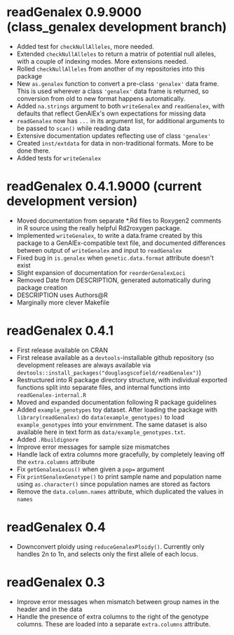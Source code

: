 # readGenalex 0.9.9000 (class_genalex development branch)

* Added test for `checkNullAlleles`, more needed.
* Extended `checkNullAlleles` to return a matrix of potential null alleles, with a couple of indexing modes.  More extensions needed.
* Rolled `checkNullAlleles` from another of my repositories into this package
* New `as.genalex` function to convert a pre-class `'genalex'` data frame.  This is used wherever a class `'genalex'` data frame is returned, so conversion from old to new format happens automatically.
* Added `na.strings` argument to both `writeGenalex` and `readGenalex`, with defaults that reflect GenAlEx's own expectations for missing data
* `readGenalex` now has `...` in its argument list, for additional arguments to be passed to `scan()` while reading data
* Extensive documentation updates reflecting use of class `'genalex'`
* Created `inst/extdata` for data in non-traditional formats.  More to be done there.
* Added tests for `writeGenalex`

# readGenalex 0.4.1.9000 (current development version)

* Moved documentation from separate *.Rd files to Roxygen2 comments in R source using the really helpful Rd2roxygen package.
* Implemented `writeGenalex`, to write a data.frame created by this package to a GenAlEx-compatible text file, and documented differences between output of `writeGenalex` and input to `readGenalex`
* Fixed bug in `is.genalex` when `genetic.data.format` attribute doesn't exist
* Slight expansion of documentation for `reorderGenalexLoci`
* Removed Date from DESCRIPTION, generated automatically during package creation
* DESCRIPTION uses Authors@R
* Marginally more clever Makefile

# readGenalex 0.4.1

* First release available on CRAN
* First release available as a `devtools`-installable github repository (so development releases are always available via `devtools::install_packages("douglasgscofield/readGenalex")`)
* Restructured into R package directory structure, with individual exported functions split into separate files, and internal functions into `readGenalex-internal.R`
* Moved and expanded documentation following R package guidelines
* Added `example_genotypes` toy dataset.  After loading the package with `library(readGenalex)` do `data(example_genotypes)` to load `example_genotypes` into your envirnment.  The same dataset is also available here in text form as `data/example_genotypes.txt`.
* Added `.Rbuildignore`
* Improve error messages for sample size mismatches
* Handle lack of extra columns more gracefully, by completely leaving off the `extra.columns` attribute
* Fix `getGenalexLocus()` when given a `pop=` argument
* Fix `printGenalexGenotype()` to print sample name and population name using `as.character()` since population names are stored as factors
* Remove the `data.column.names` attribute, which duplicated the values in `names`

# readGenalex 0.4

* Downconvert ploidy using `reduceGenalexPloidy()`. Currently only handles 2n to 1n, and selects only the first allele of each locus.

# readGenalex 0.3

* Improve error messages when mismatch between group names in the header and in the data
* Handle the presence of extra columns to the right of the genotype columns.  These are loaded into a separate `extra.columns` attribute.

